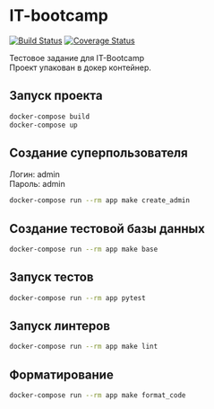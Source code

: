 # IT-bootcamp
[![Build Status](https://img.shields.io/endpoint.svg?url=https%3A%2F%2Factions-badge.atrox.dev%2FArtsiomPH%2FIt-bootcamp%2Fbadge%3Fref%3Dmain&style=flat)](https://actions-badge.atrox.dev/ArtsiomPH/It-bootcamp/goto?ref=main)
[![Coverage Status](https://coveralls.io/repos/github/ArtsiomPH/It-bootcamp/badge.svg)](https://coveralls.io/github/ArtsiomPH/It-bootcamp)

Тестовое задание для IT-Bootcamp<br/>
Проект упакован в докер контейнер.

## Запуск проекта

```sh
docker-compose build
docker-compose up
```

## Создание суперпользователя

Логин: admin<br>
Пароль: admin

```sh
docker-compose run --rm app make create_admin
```

## Создание тестовой базы данных

```sh
docker-compose run --rm app make base
```

## Запуск тестов

```sh
docker-compose run --rm app pytest
```

## Запуск линтеров

```sh
docker-compose run --rm app make lint
```

## Форматирование

```sh
docker-compose run --rm app make format_code
```
